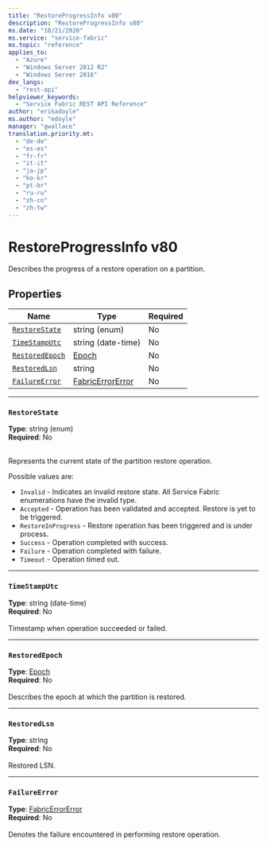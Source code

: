 ```yaml
---
title: "RestoreProgressInfo v80"
description: "RestoreProgressInfo v80"
ms.date: "10/21/2020"
ms.service: "service-fabric"
ms.topic: "reference"
applies_to: 
  - "Azure"
  - "Windows Server 2012 R2"
  - "Windows Server 2016"
dev_langs: 
  - "rest-api"
helpviewer_keywords: 
  - "Service Fabric REST API Reference"
author: "erikadoyle"
ms.author: "edoyle"
manager: "gwallace"
translation.priority.mt: 
  - "de-de"
  - "es-es"
  - "fr-fr"
  - "it-it"
  - "ja-jp"
  - "ko-kr"
  - "pt-br"
  - "ru-ru"
  - "zh-cn"
  - "zh-tw"
---
```

# RestoreProgressInfo v80

Describes the progress of a restore operation on a partition.

## Properties
| Name | Type | Required |
| --- | --- | --- |
| [`RestoreState`](#restorestate) | string (enum) | No |
| [`TimeStampUtc`](#timestamputc) | string (date-time) | No |
| [`RestoredEpoch`](#restoredepoch) | [Epoch](sfclient-v80-model-epoch.md) | No |
| [`RestoredLsn`](#restoredlsn) | string | No |
| [`FailureError`](#failureerror) | [FabricErrorError](sfclient-v80-model-fabricerrorerror.md) | No |

____
### `RestoreState`
__Type__: string (enum) <br/>
__Required__: No<br/>
<br/>


Represents the current state of the partition restore operation.


Possible values are: 

  - `Invalid` - Indicates an invalid restore state. All Service Fabric enumerations have the invalid type.
  - `Accepted` - Operation has been validated and accepted. Restore is yet to be triggered.
  - `RestoreInProgress` - Restore operation has been triggered and is under process.
  - `Success` - Operation completed with success.
  - `Failure` - Operation completed with failure.
  - `Timeout` - Operation timed out.



____
### `TimeStampUtc`
__Type__: string (date-time) <br/>
__Required__: No<br/>
<br/>
Timestamp when operation succeeded or failed.

____
### `RestoredEpoch`
__Type__: [Epoch](sfclient-v80-model-epoch.md) <br/>
__Required__: No<br/>
<br/>
Describes the epoch at which the partition is restored.

____
### `RestoredLsn`
__Type__: string <br/>
__Required__: No<br/>
<br/>
Restored LSN.

____
### `FailureError`
__Type__: [FabricErrorError](sfclient-v80-model-fabricerrorerror.md) <br/>
__Required__: No<br/>
<br/>
Denotes the failure encountered in performing restore operation.
